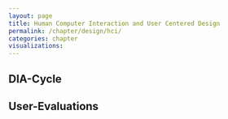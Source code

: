 ```yaml
---
layout: page
title: Human Computer Interaction and User Centered Design
permalink: /chapter/design/hci/
categories: chapter
visualizations:
---
```


## DIA-Cycle

## User-Evaluations
